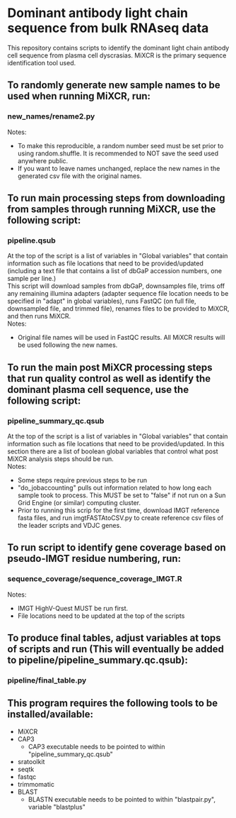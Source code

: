 # Dominant antibody light chain sequence from bulk RNAseq data 

This repository contains scripts to identify the dominant light chain antibody cell sequence from plasma cell dyscrasias. MiXCR is the primary sequence identification tool used.  

## To randomly generate new sample names to be used when running MiXCR, run:
### new_names/rename2.py ###
Notes:  
- To make this reproducible, a random number seed must be set prior to using random.shuffle. It is recommended to NOT save the seed used anywhere public.
- If you want to leave names unchanged, replace the new names in the generated csv file with the original names.
  
## To run main processing steps from downloading from samples through running MiXCR, use the following script:
### pipeline.qsub ###
At the top of the script is a list of variables in "Global variables" that contain information such as file locations that need to be provided/updated (including a text file that contains a list of dbGaP accession numbers, one sample per line.)   
This script will download samples from dbGaP, downsamples file, trims off any remaining illumina adapters (adapter sequence file location needs to be specified in "adapt" in global variables), runs FastQC (on full file, downsampled file, and trimmed file), renames files to be provided to MiXCR, and then runs MiXCR.  
Notes:  
- Original file names will be used in FastQC results. All MiXCR results will be used following the new names.
  
  
## To run the main post MiXCR processing steps that run quality control as well as identify the dominant plasma cell sequence, use the following script:
### pipeline_summary_qc.qsub ###
At the top of the script is a list of variables in "Global variables" that contain information such as file locations that need to be provided/updated. In this section there are a list of boolean global variables that control what post MiXCR analysis steps should be run.     
Notes:     
- Some steps require previous steps to be run  
- "do_jobaccounting" pulls out information related to how long each sample took to process. This MUST be set to "false" if not run on a Sun Grid Engine (or similar) computing cluster. 
- Prior to running this scrip for the first time, download IMGT reference fasta files, and run imgtFASTAtoCSV.py to create reference csv files of the leader scripts and VDJC genes. 
 
  
## To run script to identify gene coverage based on pseudo-IMGT residue numbering, run:
### sequence_coverage/sequence_coverage_IMGT.R ###
Notes:  
- IMGT HighV-Quest MUST be run first.
- File locations need to be updated at the top of the scripts
  
## To produce final tables, adjust variables at tops of scripts and run (This will eventually be added to pipeline/pipeline_summary.qc.qsub):
### pipeline/final_table.py ###
  
  
## This program requires the following tools to be installed/available:  
- MiXCR
- CAP3  
    - CAP3 executable needs to be pointed to within "pipeline_summary_qc.qsub"
- sratoolkit  
- seqtk  
- fastqc  
- trimmomatic  
- BLAST
    - BLASTN executable needs to be pointed to within "blastpair.py", variable "blastplus"

